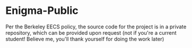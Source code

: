 # Enigma-Public
 Per the Berkeley EECS policy, the source code for the project is in a private repository, which can be provided upon request (not if you're a current student! Believe me, you'll thank yourself for doing the work later)

